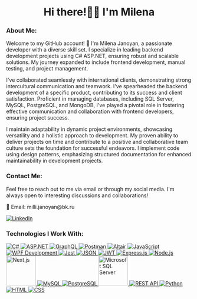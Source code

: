 <!-- Profile Header Section -->
<h1 align="center">Hi there!👋🏻 I'm Milena</h1>

<!-- About Me Section -->
<h3 align="left">About Me:</h3>
<p align="left">
  Welcome to my GitHub account! 👋 I'm Milena Janoyan, a passionate developer with a diverse skill set. I specialize in leading backend development projects using C# ASP.NET, ensuring robust and scalable solutions. My journey expanded to include frontend development, manual testing, and project management.
</p>
<p align="left">
  I've collaborated seamlessly with international clients, demonstrating strong intercultural communication and teamwork. I've spearheaded the backend development of a specific product, contributing to its success and client satisfaction. Proficient in managing databases, including SQL Server, MySQL, PostgreSQL, and MongoDB, I've played a pivotal role in fostering effective communication and collaboration with frontend developers, ensuring project success.
</p>
<p align="left">
  I maintain adaptability in dynamic project environments, showcasing versatility and a holistic approach to development. My proven ability to deliver projects on time and contribute to a positive and collaborative team culture sets the foundation for successful endeavors. I implement code using design patterns, emphasizing structured documentation for enhanced maintainability in development projects.
</p>

<!-- Contact Me Section -->
<h3 align="left">Contact Me:</h3>
<p align="left">
  Feel free to reach out to me via email or through my social media. I'm always open to interesting discussions and collaborations!
</p>
<p align="left">
  📧 Email: milli.janoyan@bk.ru
</p>
<p align="left">
  <a href="https://www.linkedin.com/in/milenajanoyan" target="_blank">
    <img src="https://img.shields.io/badge/LinkedIn-%230A66C2.svg?style=for-the-badge&logo=linkedin" alt="LinkedIn" />
  </a>
</p>

<!-- Technologies Section -->
<h3 align="left">Technologies I Work With:</h3>
<p align="left">
  <a href="https://docs.microsoft.com/en-us/dotnet/csharp/" target="_blank">
    <img src="https://img.shields.io/badge/C%23-%23239120.svg?style=for-the-badge&logo=c-sharp" alt="C#" />
  </a>
  <a href="https://dotnet.microsoft.com/apps/aspnet" target="_blank">
    <img src="https://img.shields.io/badge/ASP.NET-%23525252.svg?style=for-the-badge&logo=.net" alt="ASP.NET" />
  </a>
  <a href="https://graphql.org/" target="_blank">
    <img src="https://img.shields.io/badge/GraphQL-%23E10098.svg?style=for-the-badge&logo=graphql" alt="GraphQL" />
  </a>
  <a href="https://www.postman.com/" target="_blank">
    <img src="https://img.shields.io/badge/Postman-%23FF6C37.svg?style=for-the-badge&logo=postman" alt="Postman" />
  </a>
  <a href="https://altair.sirmuel.design/" target="_blank">
    <img src="https://img.shields.io/badge/Altair-%232D2E33.svg?style=for-the-badge&logo=altair" alt="Altair" />
  </a>
  <a href="https://developer.mozilla.org/en-US/docs/Web/JavaScript" target="_blank">
    <img src="https://img.shields.io/badge/JavaScript-%23F7DF1E.svg?style=for-the-badge&logo=javascript" alt="JavaScript" />
  </a>
  <a href="https://docs.microsoft.com/en-us/dotnet/desktop/wpf/" target="_blank">
    <img src="https://img.shields.io/badge/WPF-%23078D96.svg?style=for-the-badge&logo=.net" alt="WPF Development" />
  </a>
  <a href="https://jestjs.io/" target="_blank">
    <img src="https://img.shields.io/badge/Jest-%23C21325.svg?style=for-the-badge&logo=jest" alt="Jest" />
  </a>
  <a href="https://www.json.org/json-en.html" target="_blank">
    <img src="https://img.shields.io/badge/JSON-%23000000.svg?style=for-the-badge&logo=json" alt="JSON" />
  </a>
  <a href="https://jwt.io/" target="_blank">
    <img src="https://img.shields.io/badge/JWT-%233752A1.svg?style=for-the-badge&logo=json-web-tokens" alt="JWT" />
  </a>
  <a href="https://expressjs.com/" target="_blank">
    <img src="https://img.shields.io/badge/Express.js-%2361DAFB.svg?style=for-the-badge&logo=express" alt="Express.js" />
  </a>
  <a href="https://nodejs.org/" target="_blank">
    <img src="https://img.shields.io/badge/Node.js-%23339933.svg?style=for-the-badge&logo=node.js" alt="Node.js" />
  </a>
  <a href="https://nextjs.org/" target="_blank">
    <img src="https://cdn.worldvectorlogo.com/logos/nextjs-2.svg" alt="Next.js" width="80" />
  </a>
  <a href="https://www.mysql.com/" target="_blank">
    <img src="https://img.shields.io/badge/MySQL-%234479A1.svg?style=for-the-badge&logo=mysql" alt="MySQL" />
  </a>
  <a href="https://www.postgresql.org/" target="_blank">
    <img src="https://img.shields.io/badge/PostgreSQL-%23336791.svg?style=for-the-badge&logo=postgresql" alt="PostgreSQL" />
  </a>
  <a href="https://www.microsoft.com/en-us/sql-server" target="_blank">
    <img src="https://www.svgrepo.com/show/303229/microsoft-sql-server-logo.svg" alt="Microsoft SQL Server" width="80" />
  </a>
  <a href="https://restfulapi.net/" target="_blank">
    <img src="https://img.shields.io/badge/REST%20API-%2378B75B.svg?style=for-the-badge&logo=rest" alt="REST API" />
  </a>
  <a href="https://www.python.org/" target="_blank">
    <img src="https://img.shields.io/badge/Python-%233776AB.svg?style=for-the-badge&logo=python" alt="Python" />
  </a>
  <a href="https://developer.mozilla.org/en-US/docs/Web/HTML" target="_blank">
    <img src="https://img.shields.io/badge/HTML-%23E34F26.svg?style=for-the-badge&logo=html5" alt="HTML" />
  </a>
  <a href="https://developer.mozilla.org/en-US/docs/Web/CSS" target="_blank">
    <img src="https://img.shields.io/badge/CSS-%231572B6.svg?style=for-the-badge&logo=css3" alt="CSS" />
  </a>
</p>
